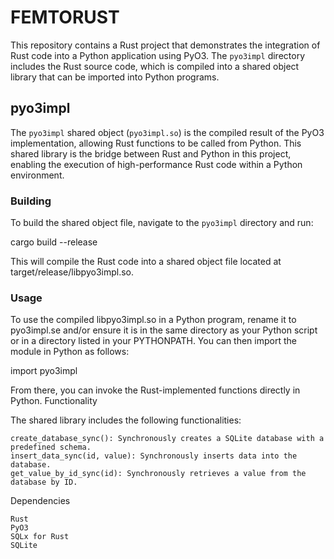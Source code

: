 # FEMTORUST

This repository contains a Rust project that demonstrates the integration of Rust code into a Python application using PyO3. The `pyo3impl` directory includes the Rust source code, which is compiled into a shared object library that can be imported into Python programs.

## pyo3impl

The `pyo3impl` shared object (`pyo3impl.so`) is the compiled result of the PyO3 implementation, allowing Rust functions to be called from Python. This shared library is the bridge between Rust and Python in this project, enabling the execution of high-performance Rust code within a Python environment.

### Building

To build the shared object file, navigate to the `pyo3impl` directory and run:

cargo build --release

This will compile the Rust code into a shared object file located at target/release/libpyo3impl.so.

### Usage

To use the compiled libpyo3impl.so in a Python program, rename it to pyo3impl.se and/or ensure it is in the same directory as your Python script or in a directory listed in your PYTHONPATH. You can then import the module in Python as follows:

import pyo3impl

From there, you can invoke the Rust-implemented functions directly in Python.
Functionality

The shared library includes the following functionalities:

    create_database_sync(): Synchronously creates a SQLite database with a predefined schema.
    insert_data_sync(id, value): Synchronously inserts data into the database.
    get_value_by_id_sync(id): Synchronously retrieves a value from the database by ID.

Dependencies

    Rust
    PyO3
    SQLx for Rust
    SQLite
